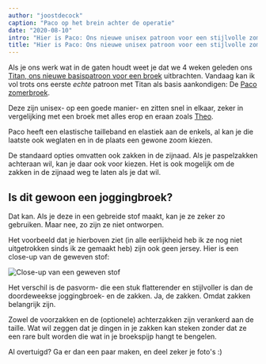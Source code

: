 ```yaml
---
author: "joostdecock"
caption: "Paco op het brein achter de operatie"
date: "2020-08-10"
intro: "Hier is Paco: Ons nieuwe unisex patroon voor een stijlvolle zomerbroek"
title: "Hier is Paco: Ons nieuwe unisex patroon voor een stijlvolle zomerbroek"
---
```


Als je ons werk wat in de gaten houdt weet je dat we 4 weken geleden ons [Titan, ons nieuwe basispatroon voor een broek](/designs/titan/) uitbrachten. Vandaag kan ik vol trots ons eerste *echte* patroon met Titan als basis aankondigen: De [Paco zomerbroek](/designs/paco).

Deze zijn unisex- op een goede manier- en zitten snel in elkaar, zeker in vergelijking met een broek met alles erop en eraan zoals [Theo](/designs/theo/).

Paco heeft een elastische tailleband en elastiek aan de enkels, al kan je die laatste ook weglaten en in de plaats een gewone zoom kiezen.

De standaard opties omvatten ook zakken in de zijnaad. Als je paspelzakken achteraan wil, kan je daar ook voor kiezen. Het is ook mogelijk om de zakken in de zijnaad weg te laten als je dat wil.


## Is dit gewoon een joggingbroek?

Dat kan. Als je deze in een gebreide stof maakt, kan je ze zeker zo gebruiken. Maar nee, zo zijn ze niet ontworpen.

Het voorbeeld dat je hierboven ziet (in alle eerlijkheid heb ik ze nog niet uitgetrokken sinds ik ze gemaakt heb) zijn ook geen jersey. Hier is een close-up van de geweven stof:

![Close-up van een geweven stof](https://posts.freesewing.org/uploads/fabric_46633a6dd2.jpg)

Het verschil is de pasvorm- die een stuk flatterender en stijlvoller is dan de doordeweekse joggingbroek- en de zakken. Ja, de zakken. Omdat zakken belangrijk zijn.

Zowel de voorzakken en de (optionele) achterzakken zijn verankerd aan de taille. Wat wil zeggen dat je dingen in je zakken kan steken zonder dat ze een rare bult worden die wat in je broekspijp hangt te bengelen.

Al overtuigd? Ga er dan een paar maken, en deel zeker je foto's :)

